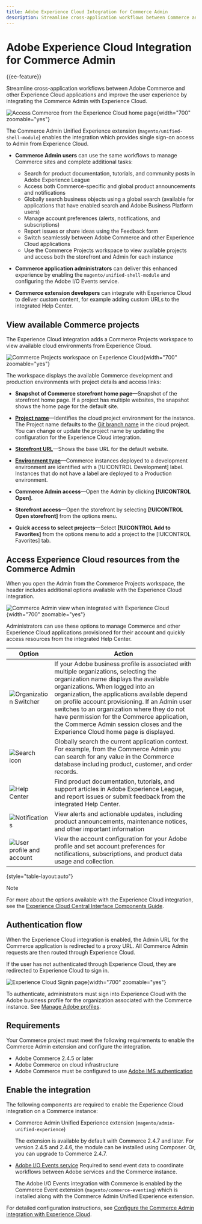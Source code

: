 ```yaml
---
title: Adobe Experience Cloud Integration for Commerce Admin
description: Streamline cross-application workflows between Commerce and other Experience Cloud applications and improve user experience by enabling Experience Cloud common interface components for Commerce Admin users.
---
```

# Adobe Experience Cloud Integration for Commerce Admin

{{ee-feature}}

Streamline cross-application workflows between Adobe Commerce and other Experience Cloud applications and improve the user experience by integrating the Commerce Admin with Experience Cloud.

![Access Commerce from the Experience Cloud home page](./assets/admin-uex-home-page.png){width="700" zoomable="yes"}

The Commerce Admin Unified Experience extension (`magento/unified-shell-module`) enables the integration which provides single sign-on access to Admin from Experience Cloud.

- **Commerce Admin users** can use the same workflows to manage Commerce sites and complete additional tasks:

  - Search for product documentation, tutorials, and community posts in Adobe Experience League
  - Access both Commerce-specific and global product announcements and notifications
  - Globally search business objects using a global search (available for applications that have enabled search and Adobe Business Platform users)
  - Manage account preferences (alerts, notifications, and subscriptions)
  - Report issues or share ideas using the Feedback form
  - Switch seamlessly between Adobe Commerce and other Experience Cloud applications
  - Use the Commerce Projects workspace to view available projects and access both the storefront and Admin for each instance

- **Commerce application administrators** can deliver this enhanced experience by enabling the `magento/unified-shell-module` and configuring the Adobe I/O Events service.

- **Commerce extension developers** can integrate with Experience Cloud to deliver custom content, for example adding custom URLs to the integrated Help Center.

## View available Commerce projects

The Experience Cloud integration adds a Commerce Projects workspace to view available cloud environments from Experience Cloud.

![Commerce Projects workspace on Experience Cloud](./assets/admin-uex-commerce-projects-home.png){width="700" zoomable="yes"}

The workspace displays the available Commerce development and production environments with project details and access links:

- **Snapshot of Commerce storefront home page**—Snapshot of the storefront home page. If a project has multiple websites, the snapshot shows the home page for the default site.

- **[Project name](https://experienceleague.adobe.com/docs/commerce-cloud-service/user-guide/architecture/pro-develop-deploy-workflow.html)**—Identifies the cloud project environment for the instance. The Project name defaults to the [Git branch name](https://experienceleague.adobe.com/docs/commerce-cloud-service/user-guide/project/console-branches.html) in the cloud project. You can change or update the project name by updating the configuration for the Experience Cloud integration.

- **[Storefront URL](../stores-purchase/store-urls.md)**—Shows the base URL for the default website.

- **[Environment type](https://experienceleague.adobe.com/docs/commerce-cloud-service/user-guide/architecture/pro-develop-deploy-workflow.html)**—Commerce instances deployed to a development environment are identified with a [!UICONTROL Development] label. Instances that do not have a label are deployed to a Production environment.

- **Commerce Admin access**—Open the Admin by clicking **[!UICONTROL Open]**.

- **Storefront access**—Open the storefront by selecting **[!UICONTROL Open storefront]** from the options menu.

- **Quick access to select projects**—Select **[!UICONTROL Add to Favorites]** from the options menu to add a project to the [!UICONTROL Favorites] tab.

## Access Experience Cloud resources from the Commerce Admin

When you open the Admin from the Commerce Projects workspace, the header includes additional options available with the Experience Cloud integration.

![Commerce Admin view when integrated with Experience Cloud](./assets/admin-uex-commerceadmin-view.png){width="700" zoomable="yes"}

Administrators can use these options to manage Commerce and other Experience Cloud applications provisioned for their account and quickly access resources from the integrated Help Center.

| Option                                                     | Action                                                                                                                                                                                                                                                                                                                                                                                                                                               |
|------------------------------------------------------------|------------------------------------------------------------------------------------------------------------------------------------------------------------------------------------------------------------------------------------------------------------------------------------------------------------------------------------------------------------------------------------------------------------------------------------------------------|
| ![Organization Switcher](./assets/menu-icon.png)           | If your Adobe business profile is associated with multiple organizations, selecting the organization name displays the available organizations. When logged into an organization, the applications available depend on profile account provisioning. If an Admin user switches to an organization where they do not have permission for the Commerce application, the Commerce Admin session closes and the Experience Cloud home page is displayed. |
| ![Search icon](./assets/search-icon.png)                   | Globally search the current application context. For example, from the Commerce Admin you can search for any value in the Commerce database including product, customer, and order records.                                                                                                                                                                                                                                                          |
| ![Help Center](./assets/help-icon.png)                     | Find product documentation, tutorials, and support articles in Adobe Experience League, and report issues or submit feedback from the integrated Help Center.                                                                                                                                                                                                                                                                                        |
| ![Notifications](./assets/notifications-icon.png)          | View alerts and actionable updates, including product announcements, maintenance notices, and other important information                                                                                                                                                                                                                                                                                                                            |
| ![User profile and account](./assets/preferences-icon.png) | View the account configuration for your Adobe profile  and set account preferences for notifications, subscriptions, and product data usage and collection.                                                                                                                                                                                                                                                                                          |

{style="table-layout:auto"}

>[!NOTE]
>
>For more about the options available with the Experience Cloud integration, see the [Experience Cloud Central Interface Components Guide](https://experienceleague.adobe.com/docs/core-services/interface/experience-cloud.html#support).

## Authentication flow

When the Experience Cloud integration is enabled, the Admin URL for the Commerce application is redirected to a proxy URL. All Commerce Admin requests are then routed through Experience Cloud.

If the user has not authenticated through Experience Cloud, they are redirected to Experience Cloud to sign in.

![Experience Cloud Signin page](./assets/admin-uex-experience-cloud-login.png){width="700" zoomable="yes"}

To authenticate, administrators must sign into Experience Cloud with the Adobe business profile for the organization associated with the Commerce instance. See [Manage Adobe profiles](https://helpx.adobe.com/enterprise/using/manage-adobe-profiles.html).

## Requirements

Your Commerce project must meet the following requirements to enable the Commerce Admin extension and configure the integration.

- Adobe Commerce 2.4.5 or later
- Adobe Commerce on cloud infrastructure
- Adobe Commerce must be configured to use [Adobe IMS authentication](../getting-started/adobe-ims-config.md)

## Enable the integration

The following components are required to enable the Experience Cloud integration on a Commerce instance:

- Commerce Admin Unified Experience extension (`magento/admin-unified-experience`)

  The extension is available by default with Commerce 2.4.7 and later. For version 2.4.5 and 2.4.6, the module can be installed using Composer. Or, you can upgrade to Commerce 2.4.7.

- [Adobe I/O Events service](https://developer.adobe.com/commerce/events/get-started/)  Required to send event data to coordinate workflows between Adobe services and the Commerce instance.

  The Adobe I/O Events integration with Commerce is enabled by the Commerce Event extension (`magento/commerce-eventing`) which is installed along with the Commerce Admin Unified Experience extension.

For detailed configuration instructions, see [Configure the Commerce Admin integration with Experience Cloud](admin-unified-experience-integration-configure.md).
